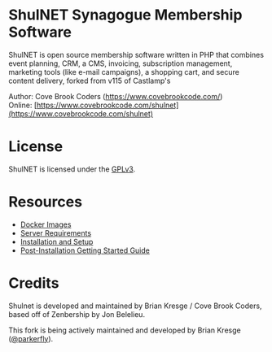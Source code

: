 ShulNET Synagogue Membership Software
==============================

ShulNET is open source membership software written in PHP that combines event planning, CRM, a CMS, invoicing,
subscription management, marketing tools (like e-mail campaigns), a shopping cart, and secure content delivery, forked from v115 of Castlamp's 

Author: Cove Brook Coders (https://www.covebrookcode.com/)  
Online: [https://www.covebrookcode.com/shulnet](https://www.covebrookcode.com/shulnet)


License
=======

ShulNET is licensed under the [GPLv3](https://www.covebrookcode.com/members/license.html).


Resources
=========

- [Docker Images](https://hub.docker.com/repository/docker/parkerfly38/shulnet)
- [Server Requirements](https://documentation.covebrookcode.com/docs/shulnet/server-requirements/)
- [Installation and Setup](https://documentation.covebrookcode.com/docs/shulnet/installation-and-setup/)
- [Post-Installation Getting Started Guide](https://documentation.covebrookcode.com/docs/shulnet/post-installation-recommended-steps/)


Credits
=======

Shulnet is developed and maintained by Brian Kresge / Cove Brook Coders, based off of Zenbership by Jon Belelieu.

This fork is being actively maintained and developed by Brian Kresge ([@parkerfly](http://twitter.com/parkerfly)).
